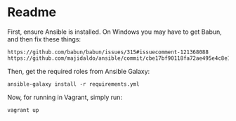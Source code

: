 Readme
======

First, ensure Ansible is installed. On Windows you may have to get Babun, and then
fix these things:

	https://github.com/babun/babun/issues/315#issuecomment-121368088
	https://github.com/majidaldo/ansible/commit/cbe17bf90118fa72ae495e4c8e1f7a69d0518b49


Then, get the required roles from Ansible Galaxy:

	ansible-galaxy install -r requirements.yml

Now, for running in Vagrant, simply run:

	vagrant up
